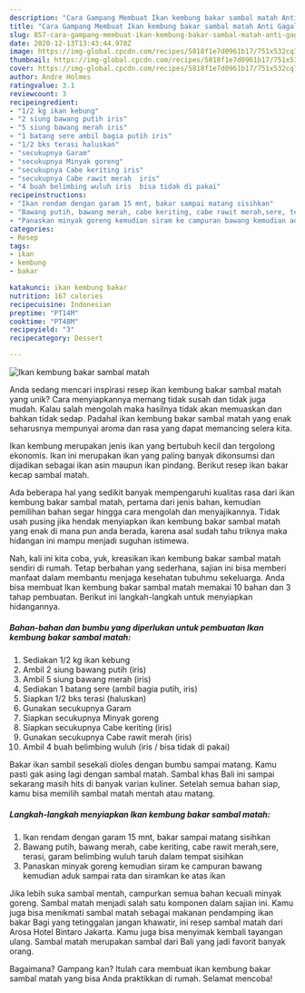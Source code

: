 ```yaml
---
description: "Cara Gampang Membuat Ikan kembung bakar sambal matah Anti Gagal"
title: "Cara Gampang Membuat Ikan kembung bakar sambal matah Anti Gagal"
slug: 857-cara-gampang-membuat-ikan-kembung-bakar-sambal-matah-anti-gagal
date: 2020-12-13T13:43:44.978Z
image: https://img-global.cpcdn.com/recipes/5818f1e7d0961b17/751x532cq70/ikan-kembung-bakar-sambal-matah-foto-resep-utama.jpg
thumbnail: https://img-global.cpcdn.com/recipes/5818f1e7d0961b17/751x532cq70/ikan-kembung-bakar-sambal-matah-foto-resep-utama.jpg
cover: https://img-global.cpcdn.com/recipes/5818f1e7d0961b17/751x532cq70/ikan-kembung-bakar-sambal-matah-foto-resep-utama.jpg
author: Andre Holmes
ratingvalue: 3.1
reviewcount: 3
recipeingredient:
- "1/2 kg ikan kebung"
- "2 siung bawang putih iris"
- "5 siung bawang merah iris"
- "1 batang sere ambil bagia putih iris"
- "1/2 bks terasi haluskan"
- "secukupnya Garam"
- "secukupnya Minyak goreng"
- "secukupnya Cabe keriting iris"
- "secukupnya Cabe rawit merah  iris"
- "4 buah belimbing wuluh iris  bisa tidak di pakai"
recipeinstructions:
- "Ikan rendam dengan garam 15 mnt, bakar sampai matang sisihkan"
- "Bawang putih, bawang merah, cabe keriting, cabe rawit merah,sere, terasi, garam belimbing wuluh taruh dalam tempat sisihkan"
- "Panaskan minyak goreng kemudian siram ke campuran bawang kemudian aduk sampai rata dan siramkan ke atas ikan"
categories:
- Resep
tags:
- ikan
- kembung
- bakar

katakunci: ikan kembung bakar 
nutrition: 167 calories
recipecuisine: Indonesian
preptime: "PT14M"
cooktime: "PT48M"
recipeyield: "3"
recipecategory: Dessert

---
```



![Ikan kembung bakar sambal matah](https://img-global.cpcdn.com/recipes/5818f1e7d0961b17/751x532cq70/ikan-kembung-bakar-sambal-matah-foto-resep-utama.jpg)

Anda sedang mencari inspirasi resep ikan kembung bakar sambal matah yang unik? Cara menyiapkannya memang tidak susah dan tidak juga mudah. Kalau salah mengolah maka hasilnya tidak akan memuaskan dan bahkan tidak sedap. Padahal ikan kembung bakar sambal matah yang enak seharusnya mempunyai aroma dan rasa yang dapat memancing selera kita.

Ikan kembung merupakan jenis ikan yang bertubuh kecil dan tergolong ekonomis. Ikan ini merupakan ikan yang paling banyak dikonsumsi dan dijadikan sebagai ikan asin maupun ikan pindang. Berikut resep ikan bakar kecap sambal matah.

Ada beberapa hal yang sedikit banyak mempengaruhi kualitas rasa dari ikan kembung bakar sambal matah, pertama dari jenis bahan, kemudian pemilihan bahan segar hingga cara mengolah dan menyajikannya. Tidak usah pusing jika hendak menyiapkan ikan kembung bakar sambal matah yang enak di mana pun anda berada, karena asal sudah tahu triknya maka hidangan ini mampu menjadi suguhan istimewa.


Nah, kali ini kita coba, yuk, kreasikan ikan kembung bakar sambal matah sendiri di rumah. Tetap berbahan yang sederhana, sajian ini bisa memberi manfaat dalam membantu menjaga kesehatan tubuhmu sekeluarga. Anda bisa membuat Ikan kembung bakar sambal matah memakai 10 bahan dan 3 tahap pembuatan. Berikut ini langkah-langkah untuk menyiapkan hidangannya.

<!--inarticleads1-->

##### Bahan-bahan dan bumbu yang diperlukan untuk pembuatan Ikan kembung bakar sambal matah:

1. Sediakan 1/2 kg ikan kebung
1. Ambil 2 siung bawang putih (iris)
1. Ambil 5 siung bawang merah (iris)
1. Sediakan 1 batang sere (ambil bagia putih, iris)
1. Siapkan 1/2 bks terasi (haluskan)
1. Gunakan secukupnya Garam
1. Siapkan secukupnya Minyak goreng
1. Siapkan secukupnya Cabe keriting (iris)
1. Gunakan secukupnya Cabe rawit merah  (iris)
1. Ambil 4 buah belimbing wuluh (iris / bisa tidak di pakai)


Bakar ikan sambil sesekali dioles dengan bumbu sampai matang. Kamu pasti gak asing lagi dengan sambal matah. Sambal khas Bali ini sampai sekarang masih hits di banyak varian kuliner. Setelah semua bahan siap, kamu bisa memilih sambal matah mentah atau matang. 

<!--inarticleads2-->

##### Langkah-langkah menyiapkan Ikan kembung bakar sambal matah:

1. Ikan rendam dengan garam 15 mnt, bakar sampai matang sisihkan
1. Bawang putih, bawang merah, cabe keriting, cabe rawit merah,sere, terasi, garam belimbing wuluh taruh dalam tempat sisihkan
1. Panaskan minyak goreng kemudian siram ke campuran bawang kemudian aduk sampai rata dan siramkan ke atas ikan


Jika lebih suka sambal mentah, campurkan semua bahan kecuali minyak goreng. Sambal matah menjadi salah satu komponen dalam sajian ini. Kamu juga bisa menikmati sambal matah sebagai makanan pendamping ikan bakar Bagi yang tetinggalan jangan khawatir, ini resep sambal matah dari Arosa Hotel Bintaro Jakarta. Kamu juga bisa menyimak kembali tayangan ulang. Sambal matah merupakan sambal dari Bali yang jadi favorit banyak orang. 

Bagaimana? Gampang kan? Itulah cara membuat ikan kembung bakar sambal matah yang bisa Anda praktikkan di rumah. Selamat mencoba!
